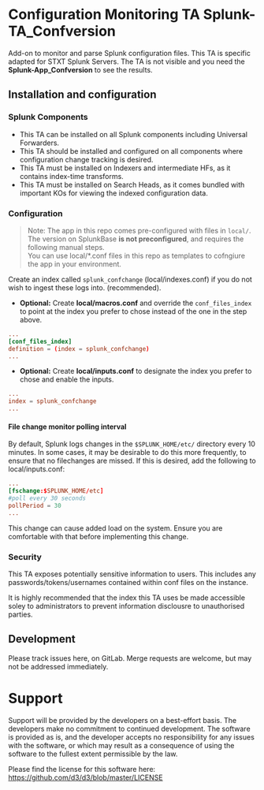 # Configuration  Monitoring TA **Splunk-TA_Confversion**
Add-on to monitor and parse Splunk configuration files. This TA is specific adapted for STXT Splunk Servers.
The TA is not visible and you need the **Splunk-App_Confversion** to see the results.

## Installation and configuration

### Splunk Components
- This TA can be installed on all Splunk components including Universal Forwarders.
- This TA should be installed and configured on all components where configuration change tracking is desired.
- This TA must be installed on Indexers and intermediate HFs, as it contains index-time transforms. 
- This TA must be installed on Search Heads, as it comes bundled with important KOs for viewing the indexed configuration data.

### Configuration
> Note: The app in this repo comes pre-configured with files in `local/`. The version on SplunkBase **is not preconfigured**, and requires the following manual steps.  
You can use local/*.conf files in this repo as templates to cofngiure the app in your environment.

Create an index called `splunk_confchange` (local/indexes.conf) if you do not wish to ingest these logs into. (recommended).

- **Optional:** Create **local/macros.conf** and override the `conf_files_index` to point at the index you prefer to chose instead of the one in the step above. 
```conf
...
[conf_files_index]
definition = (index = splunk_confchange)
...
```

- **Optional:** Create **local/inputs.conf** to designate the index you prefer to chose and enable the inputs.
```conf
...
index = splunk_confchange
...
```

#### File change monitor polling interval
By default, Splunk logs changes in the `$SPLUNK_HOME/etc/` directory every 10 minutes. In some cases, it may be desirable to do this more frequently, to ensure that no filechanges are missed. If this is desired, add the following to local/inputs.conf:
```conf
...
[fschange:$SPLUNK_HOME/etc]
#poll every 30 seconds
pollPeriod = 30
...
```

This change can cause added load on the system. Ensure you are comfortable with that before implementing this change. 

### Security
This TA exposes potentially sensitive information to users. This includes any passwords/tokens/usernames contained within conf files on the instance. 

It is highly recommended that the index this TA uses be made accessible soley to administrators to prevent information disclousre to unauthorised parties. 

## Development
Please track issues here, on GitLab. Merge requests are welcome, but may not be addressed immediately. 

# Support
Support will be provided by the developers on a best-effort basis. The developers make no commitment to continued development. The software is provided as is, and the developer accepts no responsibility for any issues with the software, or which may result as a consequence of using the software to the fullest extent permissible by the law.

Please find the license for this software here: https://github.com/d3/d3/blob/master/LICENSE
